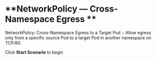 # **NetworkPolicy — Cross-Namespace Egress **

NetworkPolicy: Cross-Namespace Egress to a Target Pod :: Allow egress only from a specific source Pod to a target Pod in another namespace on TCP/80.

Click **Start Scenario** to begin

